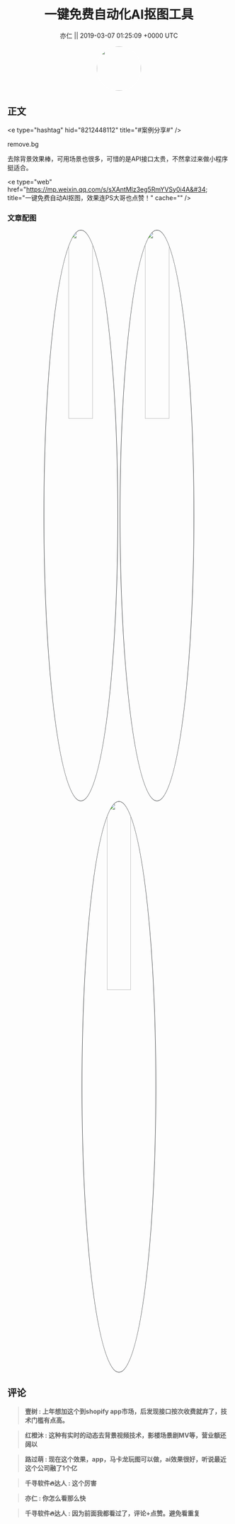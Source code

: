 <h1 align="center">一键免费自动化AI抠图工具</h1>




<p align="center">
    <a>亦仁 || 2019-03-07 01:25:09 &#43;0000 UTC</a>
</p>

<div align="center">
    <img src="https://images.zsxq.com/Fn3NQqCN8nuGF86yZPXSbEsl0mb3?e=1590940799&amp;token=kIxbL07-8jAj8w1n4s9zv64FuZZNEATmlU_Vm6zD:pfbNc8W3hS0oYG_hyXXh_rHMHuc=" width="100" height="100" style="border:1px solid;border-radius:50%; color:#ffffff"/>
</div>




## 正文

<div>
&lt;e type=&#34;hashtag&#34; hid=&#34;8212448112&#34; title=&#34;#案例分享#&#34; /&gt; 

remove.bg

去除背景效果棒，可用场景也很多，可惜的是API接口太贵，不然拿过来做小程序挺适合。

&lt;e type=&#34;web&#34; href=&#34;https://mp.weixin.qq.com/s/sXAntMlz3eg5RmYVSy0i4A&#34; title=&#34;一键免费自动AI抠图，效果连PS大哥也点赞！&#34; cache=&#34;&#34; /&gt;
</div>

### 文章配图

<div class="image" align="center">

<img src="https://images.zsxq.com/FqiN1zuhHb7SAuqkBmPzzsSbzeiQ?imageMogr2/auto-orient/thumbnail/800x/format/jpg/blur/1x0/quality/75&amp;e=1590940799&amp;token=kIxbL07-8jAj8w1n4s9zv64FuZZNEATmlU_Vm6zD:D2nT7xxBnHoQEjsT6zmyLDn1JBk=" width="33%" height="33%" style="border:1px solid;border-radius:50%; color:#3c3f41"/>

<img src="https://images.zsxq.com/FgYeI7ivUrYdw-aYddT7OHTLzRZH?e=1590940799&amp;token=kIxbL07-8jAj8w1n4s9zv64FuZZNEATmlU_Vm6zD:KxYmZBiApwAUCKvuIFuQDUvG_9E=" width="33%" height="33%" style="border:1px solid;border-radius:50%; color:#3c3f41"/>

<img src="https://images.zsxq.com/Fn2CF7M0O_cPR6zW_i_HOLaFI9B3?imageMogr2/auto-orient/thumbnail/800x/format/jpg/blur/1x0/quality/75&amp;e=1590940799&amp;token=kIxbL07-8jAj8w1n4s9zv64FuZZNEATmlU_Vm6zD:GmBkp3ZWdPRxkP9XuaN6EwW-mPA=" width="33%" height="33%" style="border:1px solid;border-radius:50%; color:#3c3f41"/>

</div>


## 评论

<div align="left">
<div>

<blockquote >
<span> <strong>壹树 : 上年想加这个到shopify app市场，后发现接口按次收费就弃了，技术门槛有点高。 </strong></span>
</blockquote>

<blockquote >
<span> <strong>红橙沐 : 这种有实时的动态去背景视频技术，影楼场景剧MV等，营业额还阔以 </strong></span>
</blockquote>

<blockquote >
<span> <strong>路过萌 : 现在这个效果，app，马卡龙玩图可以做，ai效果很好，听说最近这个公司融了1个亿 </strong></span>
</blockquote>

<blockquote >
<span> <strong>千寻软件🔥达人 : 这个厉害 </strong></span>
</blockquote>

<blockquote >
<span> <strong>亦仁 : 你怎么看那么快 </strong></span>
</blockquote>

<blockquote >
<span> <strong>千寻软件🔥达人 : 因为前面我都看过了，评论&#43;点赞。避免看重复 </strong></span>
</blockquote>

</div>
</div>